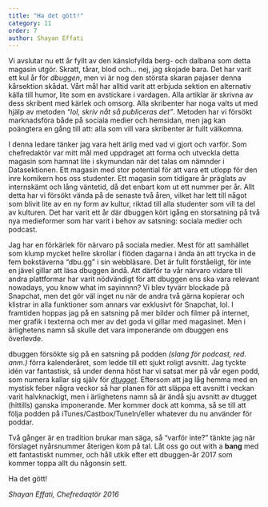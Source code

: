 ```yaml
---
title: "Ha det gött!"
category: 11
order: 7
author: Shayan Effati
---
```


Vi avslutar nu ett år fyllt av den känslofyllda berg- och dalbana som detta magasin utgör. Skratt, tårar, blod och… nej, jag skojade bara. Det har varit ett kul år för _dbuggen_, men vi är nog den största skaran pajaser denna kårsektion skådat. Vårt mål har alltid varit att erbjuda sektion en alternativ källa till humor, lite som en avstickare i vardagen. Alla artiklar är skrivna av dess skribent med kärlek och omsorg. Alla skribenter har noga valts ut med hjälp av metoden _“lol, skriv nåt så publiceras det”_. Metoden har vi försökt marknadsföra både på sociala medier och hemsidan, men jag kan poängtera en gång till att: alla som vill vara skribenter är fullt välkomna.

I denna ledare tänker jag vara helt ärlig med vad vi gjort och varför. Som chefredaktör var mitt mål med uppdraget att forma och utveckla detta magasin som hamnat lite i skymundan när det talas om nämnder i Datasektionen. Ett magasin med stor potential för att vara ett utlopp för den inre komikern hos oss studenter. Ett magasin som tidigare år präglats av internskämt och lång väntetid, då det enbart kom ut ett nummer per år. Allt detta har vi försökt vända på de senaste två åren, vilket har lett till något som blivit lite av en ny form av kultur, riktad till alla studenter som vill ta del av kulturen. Det har varit ett år där dbuggen kört igång en storsatning på två nya medieformer som har varit i behov av satsning: sociala medier och podcast.

Jag har en förkärlek för närvaro på sociala medier. Mest för att samhället som klump mycket hellre skrollar i flöden dagarna i ända än att trycka in de fem bokstäverna “dbu.gg” i sin webbläsare. Det är fullt förståeligt, för inte en jävel gillar att läsa dbuggen ändå. Att därför ta vår närvaro vidare till andra plattformar har varit nödvändigt för att dbuggen ens ska vara relevant nowadays, you know what im sayinnnn? Vi blev tyvärr blockade på Snapchat, men det gör väl inget nu när de andra två gärna kopierar och klistrar in alla funktioner som annars var exklusivt för Snapchat, lol. I framtiden hoppas jag på en satsning på mer bilder och filmer på internet, mer grafik i texterna och mer av det goda vi gillar med magasinet. Men i ärlighetens namn så skulle det vara imponerande om dbuggen ens överlevde.

dbuggen försökte sig på en satsning på podden _(slang för podcast, red. anm.)_ förra kalenderåret, som ledde till ett sjukt roligt avsnitt. Jag tyckte idén var fantastisk, så under denna höst har vi satsat mer på vår egen podd, som numera kallar sig själv för [_dtugget_](http://dbu.gg/podcast). Eftersom att jag låg hemma med en mystisk feber några veckor så har planen för att släppa ett avsnitt i veckan varit halvknackigt, men i ärlighetens namn så är ändå sju avsnitt av dtugget (hittills) ganska imponerande. Mer kommer dock att komma, så se till att följa podden på iTunes/Castbox/TuneIn/eller whatever du nu använder för poddar.

Två gånger är en tradition brukar man säga, så “varför inte?” tänkte jag när förslaget nyårsnummer återigen kom på tal. Låt oss go out with a __bang__ med ett fantastiskt nummer, och håll utkik efter ett dbuggen-år 2017 som kommer toppa allt du någonsin sett.

Ha det gött!

_Shayan Effati, Chefredaqtör 2016_
